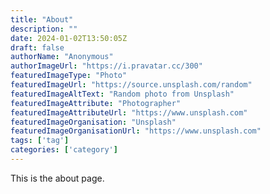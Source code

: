 ```yaml
---
title: "About"
description: ""
date: 2024-01-02T13:50:05Z
draft: false
authorName: "Anonymous"
authorImageUrl: "https://i.pravatar.cc/300"
featuredImageType: "Photo"
featuredImageUrl: "https://source.unsplash.com/random"
featuredImageAltText: "Random photo from Unsplash"
featuredImageAttribute: "Photographer"
featuredImageAttributeUrl: "https://www.unsplash.com"
featuredImageOrganisation: "Unsplash"
featuredImageOrganisationUrl: "https://www.unsplash.com"
tags: ['tag']
categories: ['category']
---
```


This is the about page.